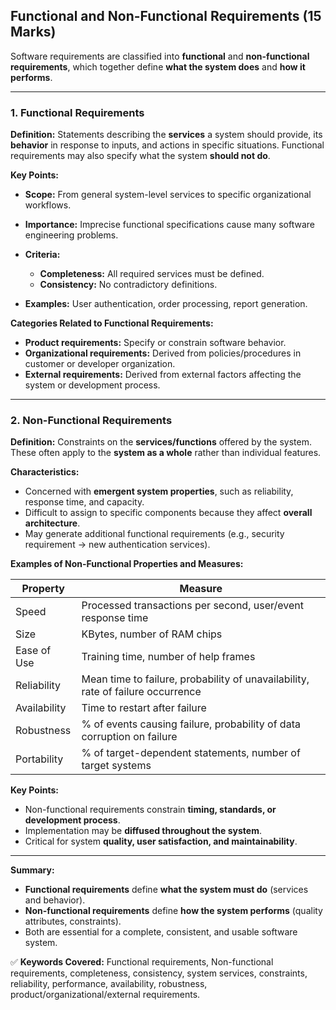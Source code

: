 ## **Functional and Non-Functional Requirements (15 Marks)**

Software requirements are classified into **functional** and **non-functional requirements**, which together define **what the system does** and **how it performs**.

---

### **1. Functional Requirements**

**Definition:** Statements describing the **services** a system should provide, its **behavior** in response to inputs, and actions in specific situations. Functional requirements may also specify what the system **should not do**.

**Key Points:**

* **Scope:** From general system-level services to specific organizational workflows.
* **Importance:** Imprecise functional specifications cause many software engineering problems.
* **Criteria:**

  * **Completeness:** All required services must be defined.
  * **Consistency:** No contradictory definitions.
* **Examples:** User authentication, order processing, report generation.

**Categories Related to Functional Requirements:**

* **Product requirements:** Specify or constrain software behavior.
* **Organizational requirements:** Derived from policies/procedures in customer or developer organization.
* **External requirements:** Derived from external factors affecting the system or development process.

---

### **2. Non-Functional Requirements**

**Definition:** Constraints on the **services/functions** offered by the system. These often apply to the **system as a whole** rather than individual features.

**Characteristics:**

* Concerned with **emergent system properties**, such as reliability, response time, and capacity.
* Difficult to assign to specific components because they affect **overall architecture**.
* May generate additional functional requirements (e.g., security requirement → new authentication services).

**Examples of Non-Functional Properties and Measures:**

| **Property** | **Measure**                                                                     |
| ------------ | ------------------------------------------------------------------------------- |
| Speed        | Processed transactions per second, user/event response time                     |
| Size         | KBytes, number of RAM chips                                                     |
| Ease of Use  | Training time, number of help frames                                            |
| Reliability  | Mean time to failure, probability of unavailability, rate of failure occurrence |
| Availability | Time to restart after failure                                                   |
| Robustness   | % of events causing failure, probability of data corruption on failure          |
| Portability  | % of target-dependent statements, number of target systems                      |

**Key Points:**

* Non-functional requirements constrain **timing, standards, or development process**.
* Implementation may be **diffused throughout the system**.
* Critical for system **quality, user satisfaction, and maintainability**.

---

**Summary:**

* **Functional requirements** define **what the system must do** (services and behavior).
* **Non-functional requirements** define **how the system performs** (quality attributes, constraints).
* Both are essential for a complete, consistent, and usable software system.

✅ **Keywords Covered:** Functional requirements, Non-functional requirements, completeness, consistency, system services, constraints, reliability, performance, availability, robustness, product/organizational/external requirements.
